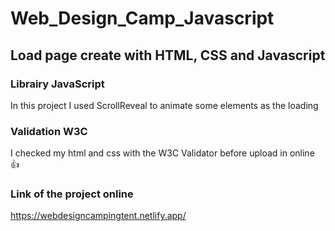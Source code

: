# Web_Design_Camp_Javascript

## Load page create with HTML, CSS and Javascript

### Librairy JavaScript

In this project I used ScrollReveal to animate some elements as the loading


### Validation W3C

I checked my html and css with the W3C Validator before upload in online 👍

### Link of the project online

https://webdesigncampingtent.netlify.app/

